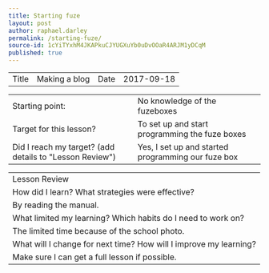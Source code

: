 ```yaml
---
title: Starting fuze
layout: post
author: raphael.darley
permalink: /starting-fuze/
source-id: 1cYiTYxhM4JKAPkuCJYUGXuYb0uDvOOaR4ARJM1yDCqM
published: true
---
```

<table>
  <tr>
    <td>Title</td>
    <td>Making a blog</td>
    <td>Date</td>
    <td>2017-09-18</td>
  </tr>
</table>


<table>
  <tr>
    <td>Starting point:</td>
    <td>No knowledge of the fuzeboxes</td>
  </tr>
  <tr>
    <td>Target for this lesson?</td>
    <td>To set up and start programming the fuze boxes</td>
  </tr>
  <tr>
    <td>Did I reach my target? 
(add details to "Lesson Review")</td>
    <td> Yes, I set up and started programming our fuze box</td>
  </tr>
</table>


<table>
  <tr>
    <td>Lesson Review</td>
  </tr>
  <tr>
    <td>How did I learn? What strategies were effective? </td>
  </tr>
  <tr>
    <td>By reading the manual.</td>
  </tr>
  <tr>
    <td>What limited my learning? Which habits do I need to work on? </td>
  </tr>
  <tr>
    <td>The limited time because of the school photo.</td>
  </tr>
  <tr>
    <td>What will I change for next time? How will I improve my learning?</td>
  </tr>
  <tr>
    <td>Make sure I can get a full lesson if possible.</td>
  </tr>
</table>


